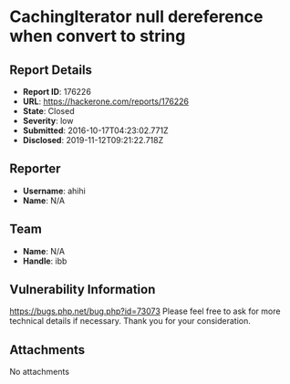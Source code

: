 # CachingIterator null dereference when convert to string

## Report Details
- **Report ID**: 176226
- **URL**: https://hackerone.com/reports/176226
- **State**: Closed
- **Severity**: low
- **Submitted**: 2016-10-17T04:23:02.771Z
- **Disclosed**: 2019-11-12T09:21:22.718Z

## Reporter
- **Username**: ahihi
- **Name**: N/A

## Team
- **Name**: N/A
- **Handle**: ibb

## Vulnerability Information
https://bugs.php.net/bug.php?id=73073
Please feel free to ask for more technical details if necessary.
Thank you for your consideration.

## Attachments
No attachments
